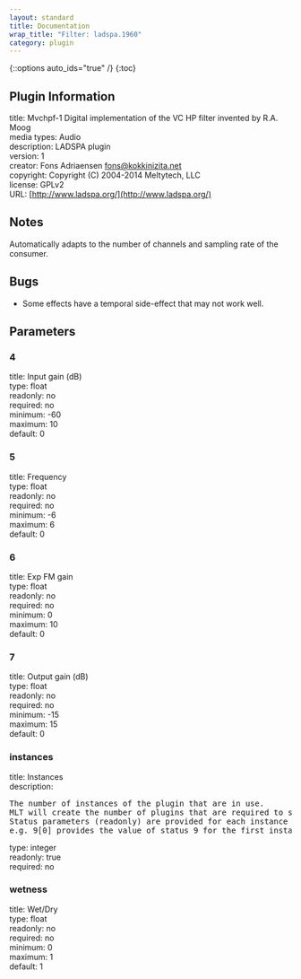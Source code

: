 ```yaml
---
layout: standard
title: Documentation
wrap_title: "Filter: ladspa.1960"
category: plugin
---
```

{::options auto_ids="true" /}
{:toc}

## Plugin Information

title: Mvchpf-1   Digital implementation of the VC HP filter invented by R.A. Moog  
media types:
Audio  
description: LADSPA plugin  
version: 1  
creator: Fons Adriaensen <fons@kokkinizita.net>  
copyright: Copyright (C) 2004-2014 Meltytech, LLC  
license: GPLv2  
URL: [http://www.ladspa.org/](http://www.ladspa.org/)  

## Notes

Automatically adapts to the number of channels and sampling rate of the consumer.
## Bugs

* Some effects have a temporal side-effect that may not work well.

## Parameters

### 4

title: Input gain (dB)    
type: float  
readonly: no  
required: no  
minimum: -60  
maximum: 10  
default: 0  

### 5

title: Frequency    
type: float  
readonly: no  
required: no  
minimum: -6  
maximum: 6  
default: 0  

### 6

title: Exp FM gain    
type: float  
readonly: no  
required: no  
minimum: 0  
maximum: 10  
default: 0  

### 7

title: Output gain (dB)    
type: float  
readonly: no  
required: no  
minimum: -15  
maximum: 15  
default: 0  

### instances

title: Instances    
description:
<pre>
The number of instances of the plugin that are in use.
MLT will create the number of plugins that are required to support the number of audio channels.
Status parameters (readonly) are provided for each instance and are accessed by specifying the instance number after the identifier (starting at zero).
e.g. 9[0] provides the value of status 9 for the first instance.
</pre>
type: integer  
readonly: true  
required: no  

### wetness

title: Wet/Dry    
type: float  
readonly: no  
required: no  
minimum: 0  
maximum: 1  
default: 1  

